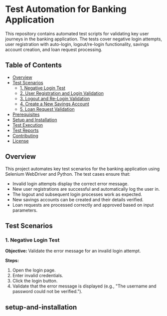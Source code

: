# Test Automation for Banking Application

This repository contains automated test scripts for validating key user journeys in the banking application. The tests cover negative login attempts, user registration with auto-login, logout/re-login functionality, savings account creation, and loan request processing.

## Table of Contents

- [Overview](#overview)
- [Test Scenarios](#test-scenarios)
  - [1. Negative Login Test](#1-negative-login-test)
  - [2. User Registration and Login Validation](#2-user-registration-and-login-validation)
  - [3. Logout and Re-Login Validation](#3-logout-and-re-login-validation)
  - [4. Create a New Savings Account](#4-create-a-new-savings-account)
  - [5. Loan Request Validation](#5-loan-request-validation)
- [Prerequisites](#prerequisites)
- [Setup and Installation](#setup-and-installation)
- [Test Execution](#test-execution)
- [Test Reports](#test-reports)
- [Contributing](#contributing)
- [License](#license)

## Overview

This project automates key test scenarios for the banking application using Selenium WebDriver and Python. The test cases ensure that:

- Invalid login attempts display the correct error message.
- New user registrations are successful and automatically log the user in.
- The logout and subsequent login processes work as expected.
- New savings accounts can be created and their details verified.
- Loan requests are processed correctly and approved based on input parameters.

## Test Scenarios

### 1. Negative Login Test

**Objective:** Validate the error message for an invalid login attempt.

**Steps:**
1. Open the login page.
2. Enter invalid credentials.
3. Click the login button.
4. Validate that the error message is displayed (e.g., "The username and password could not be verified.").

## setup-and-installation

